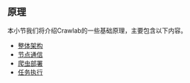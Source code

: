 ## 原理

本小节我们将介绍Crawlab的一些基础原理，主要包含以下内容。
- [整体架构](./Architecture.md)
- [节点通信](./NodeCommunication.md)
- [爬虫部署](./SpiderDeployment.md)
- [任务执行](./TaskExecution.md)
